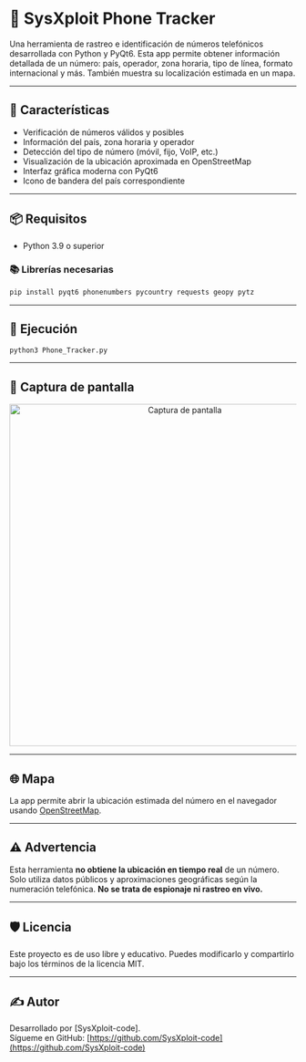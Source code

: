 
# 📱 SysXploit Phone Tracker

Una herramienta de rastreo e identificación de números telefónicos desarrollada con Python y PyQt6. Esta app permite obtener información detallada de un número: país, operador, zona horaria, tipo de línea, formato internacional y más. También muestra su localización estimada en un mapa.

---

## 🧠 Características

- Verificación de números válidos y posibles
- Información del país, zona horaria y operador
- Detección del tipo de número (móvil, fijo, VoIP, etc.)
- Visualización de la ubicación aproximada en OpenStreetMap
- Interfaz gráfica moderna con PyQt6
- Icono de bandera del país correspondiente

---

## 📦 Requisitos

- Python 3.9 o superior

### 📚 Librerías necesarias

```bash
pip install pyqt6 phonenumbers pycountry requests geopy pytz
```

---

## 🚀 Ejecución

```bash
python3 Phone_Tracker.py
```

---

## 📍 Captura de pantalla

<p align="center">
  <img src="https://i.imgur.com/WgcyHNX.png" alt="Captura de pantalla" width="600"/>
</p>

---

## 🌐 Mapa

La app permite abrir la ubicación estimada del número en el navegador usando [OpenStreetMap](https://www.openstreetmap.org).

---

## ⚠️ Advertencia

Esta herramienta **no obtiene la ubicación en tiempo real** de un número. Solo utiliza datos públicos y aproximaciones geográficas según la numeración telefónica. **No se trata de espionaje ni rastreo en vivo.**

---

## 🛡️ Licencia

Este proyecto es de uso libre y educativo. Puedes modificarlo y compartirlo bajo los términos de la licencia MIT.

---

## ✍️ Autor

Desarrollado por [SysXploit-code].  
Sígueme en GitHub: [https://github.com/SysXploit-code](https://github.com/SysXploit-code)
